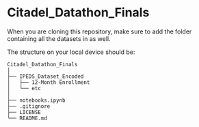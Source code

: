 # Citadel_Datathon_Finals

When you are cloning this repository, make sure to add the folder containing all the datasets in as well.

The structure on your local device should be:

```
Citadel_Datathon_Finals
│
├── IPEDS_Dataset_Encoded
│   ├── 12-Month Enrollment
│   └── etc
│
├── notebooks.ipynb
├── .gitignore
├── LICENSE
└── README.md
```
